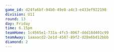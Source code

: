 ```yaml
---
game_id: d24fa6bf-94b0-49e8-a4c3-e433ef922198
division: U11
round: 13
day: Friday
time: 6.15pm
teamHome: 1c4565e1-731a-4fc5-8067-ddd18d401c99
teamAway: 1aaaacd2-2e1d-4587-89f2-d28e6bd12bbb
diamond: 2
---
```


